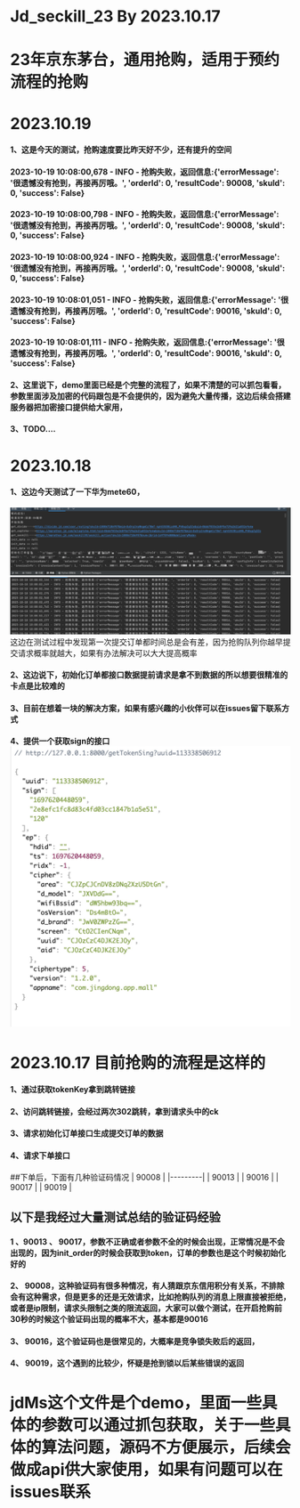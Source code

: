 # Jd_seckill_23 By 2023.10.17
# 23年京东茅台，通用抢购，适用于预约流程的抢购

# 2023.10.19
#### 1、这是今天的测试，抢购速度要比昨天好不少，还有提升的空间
#### 2023-10-19 10:08:00,678 - INFO - 抢购失败，返回信息:{'errorMessage': '很遗憾没有抢到，再接再厉哦。', 'orderId': 0, 'resultCode': 90008, 'skuId': 0, 'success': False}
#### 2023-10-19 10:08:00,798 - INFO - 抢购失败，返回信息:{'errorMessage': '很遗憾没有抢到，再接再厉哦。', 'orderId': 0, 'resultCode': 90008, 'skuId': 0, 'success': False}
#### 2023-10-19 10:08:00,924 - INFO - 抢购失败，返回信息:{'errorMessage': '很遗憾没有抢到，再接再厉哦。', 'orderId': 0, 'resultCode': 90008, 'skuId': 0, 'success': False}
#### 2023-10-19 10:08:01,051 - INFO - 抢购失败，返回信息:{'errorMessage': '很遗憾没有抢到，再接再厉哦。', 'orderId': 0, 'resultCode': 90016, 'skuId': 0, 'success': False}
#### 2023-10-19 10:08:01,111 - INFO - 抢购失败，返回信息:{'errorMessage': '很遗憾没有抢到，再接再厉哦。', 'orderId': 0, 'resultCode': 90016, 'skuId': 0, 'success': False}
#### 2、这里说下，demo里面已经是个完整的流程了，如果不清楚的可以抓包看看，参数里面涉及加密的代码跟包是不会提供的，因为避免大量传播，这边后续会搭建服务器把加密接口提供给大家用，
#### 3、TODO....

# 2023.10.18
####  1、这边今天测试了一下华为mete60，
![img.png](img.png)
![img_1.png](img_1.png)
这边在测试过程中发现第一次提交订单都时间总是会有差，因为抢购队列你越早提交请求概率就越大，如果有办法解决可以大大提高概率
#### 2、这边说下，初始化订单都接口数据提前请求是拿不到数据的所以想要很精准的卡点是比较难的
#### 3、目前在想着一块的解决方案，如果有感兴趣的小伙伴可以在issues留下联系方式
#### 4、提供一个获取sign的接口![](WechatIMG260.jpg)


# 2023.10.17 目前抢购的流程是这样的 
#### 1、通过获取tokenKey拿到跳转链接
#### 2、访问跳转链接，会经过两次302跳转，拿到请求头中的ck
#### 3、请求初始化订单接口生成提交订单的数据
#### 4、请求下单接口

##下单后，下面有几种验证码情况
| 90008   |
|---------|
| 90013   |
| 90016   |
| 90017   |
| 90019   |

## 以下是我经过大量测试总结的验证码经验
#### 1 、90013 、 90017，参数不正确或者参数不全的时候会出现，正常情况是不会出现的，因为init_order的时候会获取到token，订单的参数也是这个时候初始化好的
#### 2、 90008，这种验证码有很多种情况，有人猜跟京东信用积分有关系，不排除会有这种需求，但是更多的还是无效请求，比如抢购队列的消息上限直接被拒绝，或者是ip限制，请求头限制之类的限流返回，大家可以做个测试，在开启抢购前30秒的时候这个验证码出现的概率不大，基本都是90016
#### 3、 90016，这个验证码也是很常见的，大概率是竞争锁失败后的返回，
#### 4、 90019，这个遇到的比较少，怀疑是抢到锁以后某些错误的返回

# jdMs这个文件是个demo，里面一些具体的参数可以通过抓包获取，关于一些具体的算法问题，源码不方便展示，后续会做成api供大家使用，如果有问题可以在 issues联系